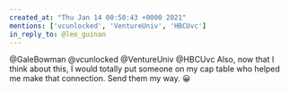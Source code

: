 ```yaml
---
created_at: "Thu Jan 14 00:50:43 +0000 2021"
mentions: ['vcunlocked', 'VentureUniv', 'HBCUvc']
in_reply_to: @leo_guinan
---
```


@GaleBowman @vcunlocked @VentureUniv @HBCUvc Also, now that I think about this, I would totally put someone on my cap table who helped me make that connection. Send them my way. 😀